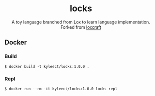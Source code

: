 <!-- markdownlint-configure-file {
  "MD033": false,
  "MD041": false
} -->

<div align="center">

# locks

A toy language branched from Lox to learn language implementation. Forked from [loxcraft](https://github.com/ajeetdsouza/loxcraft)

</div>

## Docker

### Build

```shell
$ docker build -t kyleect/locks:1.0.0 .
```

### Repl

```shell
$ docker run --rm -it kyleect/locks:1.0.0 locks repl
```
